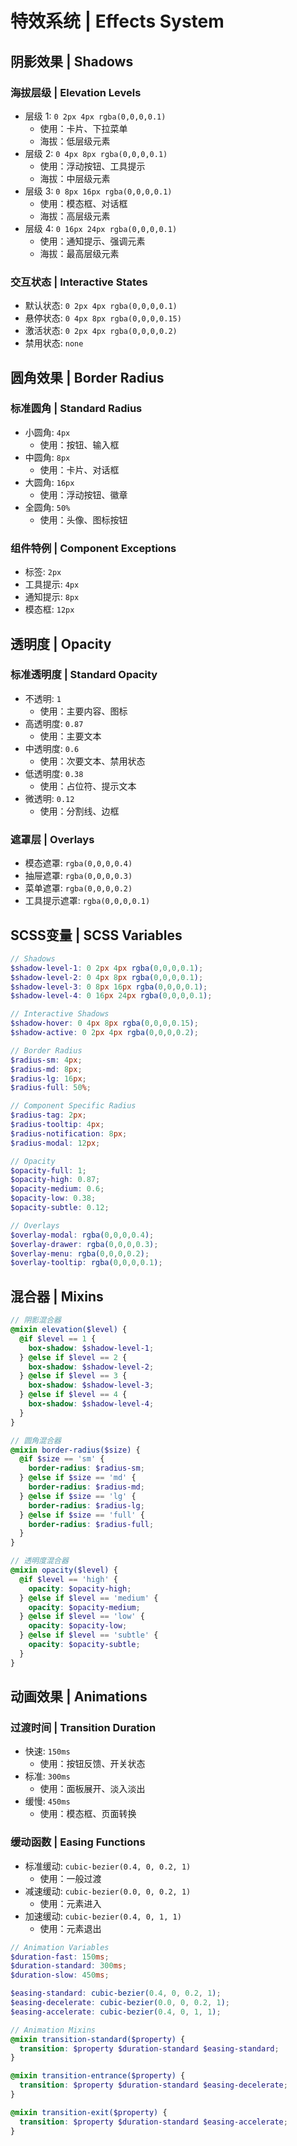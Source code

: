 # 特效系统 | Effects System

## 阴影效果 | Shadows

### 海拔层级 | Elevation Levels
- 层级 1: `0 2px 4px rgba(0,0,0,0.1)`
  * 使用：卡片、下拉菜单
  * 海拔：低层级元素
- 层级 2: `0 4px 8px rgba(0,0,0,0.1)`
  * 使用：浮动按钮、工具提示
  * 海拔：中层级元素
- 层级 3: `0 8px 16px rgba(0,0,0,0.1)`
  * 使用：模态框、对话框
  * 海拔：高层级元素
- 层级 4: `0 16px 24px rgba(0,0,0,0.1)`
  * 使用：通知提示、强调元素
  * 海拔：最高层级元素

### 交互状态 | Interactive States
- 默认状态: `0 2px 4px rgba(0,0,0,0.1)`
- 悬停状态: `0 4px 8px rgba(0,0,0,0.15)`
- 激活状态: `0 2px 4px rgba(0,0,0,0.2)`
- 禁用状态: `none`

## 圆角效果 | Border Radius

### 标准圆角 | Standard Radius
- 小圆角: `4px`
  * 使用：按钮、输入框
- 中圆角: `8px`
  * 使用：卡片、对话框
- 大圆角: `16px`
  * 使用：浮动按钮、徽章
- 全圆角: `50%`
  * 使用：头像、图标按钮

### 组件特例 | Component Exceptions
- 标签: `2px`
- 工具提示: `4px`
- 通知提示: `8px`
- 模态框: `12px`

## 透明度 | Opacity

### 标准透明度 | Standard Opacity
- 不透明: `1`
  * 使用：主要内容、图标
- 高透明度: `0.87`
  * 使用：主要文本
- 中透明度: `0.6`
  * 使用：次要文本、禁用状态
- 低透明度: `0.38`
  * 使用：占位符、提示文本
- 微透明: `0.12`
  * 使用：分割线、边框

### 遮罩层 | Overlays
- 模态遮罩: `rgba(0,0,0,0.4)`
- 抽屉遮罩: `rgba(0,0,0,0.3)`
- 菜单遮罩: `rgba(0,0,0,0.2)`
- 工具提示遮罩: `rgba(0,0,0,0.1)`

## SCSS变量 | SCSS Variables

```scss
// Shadows
$shadow-level-1: 0 2px 4px rgba(0,0,0,0.1);
$shadow-level-2: 0 4px 8px rgba(0,0,0,0.1);
$shadow-level-3: 0 8px 16px rgba(0,0,0,0.1);
$shadow-level-4: 0 16px 24px rgba(0,0,0,0.1);

// Interactive Shadows
$shadow-hover: 0 4px 8px rgba(0,0,0,0.15);
$shadow-active: 0 2px 4px rgba(0,0,0,0.2);

// Border Radius
$radius-sm: 4px;
$radius-md: 8px;
$radius-lg: 16px;
$radius-full: 50%;

// Component Specific Radius
$radius-tag: 2px;
$radius-tooltip: 4px;
$radius-notification: 8px;
$radius-modal: 12px;

// Opacity
$opacity-full: 1;
$opacity-high: 0.87;
$opacity-medium: 0.6;
$opacity-low: 0.38;
$opacity-subtle: 0.12;

// Overlays
$overlay-modal: rgba(0,0,0,0.4);
$overlay-drawer: rgba(0,0,0,0.3);
$overlay-menu: rgba(0,0,0,0.2);
$overlay-tooltip: rgba(0,0,0,0.1);
```

## 混合器 | Mixins

```scss
// 阴影混合器
@mixin elevation($level) {
  @if $level == 1 {
    box-shadow: $shadow-level-1;
  } @else if $level == 2 {
    box-shadow: $shadow-level-2;
  } @else if $level == 3 {
    box-shadow: $shadow-level-3;
  } @else if $level == 4 {
    box-shadow: $shadow-level-4;
  }
}

// 圆角混合器
@mixin border-radius($size) {
  @if $size == 'sm' {
    border-radius: $radius-sm;
  } @else if $size == 'md' {
    border-radius: $radius-md;
  } @else if $size == 'lg' {
    border-radius: $radius-lg;
  } @else if $size == 'full' {
    border-radius: $radius-full;
  }
}

// 透明度混合器
@mixin opacity($level) {
  @if $level == 'high' {
    opacity: $opacity-high;
  } @else if $level == 'medium' {
    opacity: $opacity-medium;
  } @else if $level == 'low' {
    opacity: $opacity-low;
  } @else if $level == 'subtle' {
    opacity: $opacity-subtle;
  }
}
```

## 动画效果 | Animations

### 过渡时间 | Transition Duration
- 快速: `150ms`
  * 使用：按钮反馈、开关状态
- 标准: `300ms`
  * 使用：面板展开、淡入淡出
- 缓慢: `450ms`
  * 使用：模态框、页面转换

### 缓动函数 | Easing Functions
- 标准缓动: `cubic-bezier(0.4, 0, 0.2, 1)`
  * 使用：一般过渡
- 减速缓动: `cubic-bezier(0.0, 0, 0.2, 1)`
  * 使用：元素进入
- 加速缓动: `cubic-bezier(0.4, 0, 1, 1)`
  * 使用：元素退出

```scss
// Animation Variables
$duration-fast: 150ms;
$duration-standard: 300ms;
$duration-slow: 450ms;

$easing-standard: cubic-bezier(0.4, 0, 0.2, 1);
$easing-decelerate: cubic-bezier(0.0, 0, 0.2, 1);
$easing-accelerate: cubic-bezier(0.4, 0, 1, 1);

// Animation Mixins
@mixin transition-standard($property) {
  transition: $property $duration-standard $easing-standard;
}

@mixin transition-entrance($property) {
  transition: $property $duration-standard $easing-decelerate;
}

@mixin transition-exit($property) {
  transition: $property $duration-standard $easing-accelerate;
}
``` 